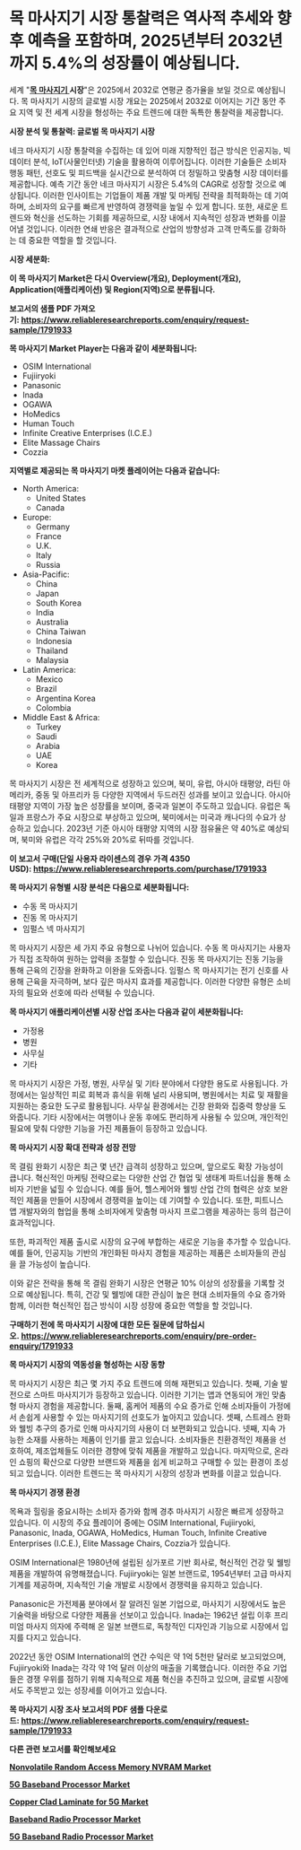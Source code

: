 <p><h1>목 마사지기 시장 통찰력은 역사적 추세와 향후 예측을 포함하며, 2025년부터 2032년까지 5.4%의 성장률이 예상됩니다.</h1></p><p>세계 "<strong><a href="https://www.reliableresearchreports.com/neck-massagers-r1791933?utm_campaign=105&utm_medium=8&utm_source=Github&utm_content=ia&utm_term=19032025&utm_id=neck-massagers">목 마사지기&nbsp;</a></strong><strong>시장</strong>"은 2025에서 2032로 연평균 증가율을 보일 것으로 예상됩니다. 목 마사지기 시장의 글로벌 시장 개요는 2025에서 2032로 이어지는 기간 동안 주요 지역 및 전 세계 시장을 형성하는 주요 트렌드에 대한 독특한 통찰력을 제공합니다.</p>
<p><strong>시장 분석 및 통찰력: 글로벌 목 마사지기 시장</strong></p>
<p><p>네크 마사지기 시장 통찰력을 수집하는 데 있어 미래 지향적인 접근 방식은 인공지능, 빅데이터 분석, IoT(사물인터넷) 기술을 활용하여 이루어집니다. 이러한 기술들은 소비자 행동 패턴, 선호도 및 피드백을 실시간으로 분석하여 더 정밀하고 맞춤형 시장 데이터를 제공합니다. 예측 기간 동안 네크 마사지기 시장은 5.4%의 CAGR로 성장할 것으로 예상됩니다. 이러한 인사이트는 기업들이 제품 개발 및 마케팅 전략을 최적화하는 데 기여하며, 소비자의 요구를 빠르게 반영하여 경쟁력을 높일 수 있게 합니다. 또한, 새로운 트렌드와 혁신을 선도하는 기회를 제공하므로, 시장 내에서 지속적인 성장과 변화를 이끌어낼 것입니다. 이러한 연쇄 반응은 결과적으로 산업의 방향성과 고객 만족도를 강화하는 데 중요한 역할을 할 것입니다.</p><a href="%7CAUTHORITHY_DOMAIN_URL%7C?utm_campaign=105&utm_medium=8&utm_source=Github&utm_content=ia&utm_term=19032025&utm_id=neck-massagers"></a></p>
<p><strong>시장 세분화:</strong></p>
<p><strong>이 목 마사지기 Market은 다시 Overview(개요), Deployment(개요), Application(애플리케이션) 및 Region(지역)으로 분류됩니다.</strong></p>
<p><strong>보고서의 샘플 PDF 가져오기:&nbsp;<a href="https://www.reliableresearchreports.com/enquiry/request-sample/1791933?utm_campaign=105&utm_medium=8&utm_source=Github&utm_content=ia&utm_term=19032025&utm_id=neck-massagers">https://www.reliableresearchreports.com/enquiry/request-sample/1791933</a></strong><strong></strong></p>
<p><strong>목 마사지기 Market Player는 다음과 같이 세분화됩니다:</strong></p>
<p><ul><li>OSIM International</li><li>Fujiiryoki</li><li>Panasonic</li><li>Inada</li><li>OGAWA</li><li>HoMedics</li><li>Human Touch</li><li>Infinite Creative Enterprises (I.C.E.)</li><li>Elite Massage Chairs</li><li>Cozzia</li></ul></p>
<p><strong>지역별로 제공되는 목 마사지기 마켓 플레이어는 다음과 같습니다:</strong></p>
<p><ul>
    <li>
        North America:
        <ul>
            <li>United States</li>
            <li>Canada</li>
        </ul>
    </li>
    <li>
        Europe:
        <ul>
            <li>Germany</li>
            <li>France</li>
            <li>U.K.</li>
            <li>Italy</li>
            <li>Russia</li>
        </ul>
    </li>
    <li>
        Asia-Pacific:
        <ul>
            <li>China</li>
            <li>Japan</li>
            <li>South Korea</li>
            <li>India</li>
            <li>Australia</li>
            <li>China Taiwan</li>
            <li>Indonesia</li>
            <li>Thailand</li>
            <li>Malaysia</li>
        </ul>
    </li>
    <li>
        Latin America:
        <ul>
            <li>Mexico</li>
            <li>Brazil</li>
            <li>Argentina Korea</li>
            <li>Colombia</li>
        </ul>
    </li>
    <li>
        Middle East & Africa:
        <ul>
            <li>Turkey</li>
            <li>Saudi</li>
            <li>Arabia</li>
            <li>UAE</li>
            <li>Korea</li>
        </ul>
    </li>
    </ul></p>
<p><p>목 마사지기 시장은 전 세계적으로 성장하고 있으며, 북미, 유럽, 아시아 태평양, 라틴 아메리카, 중동 및 아프리카 등 다양한 지역에서 두드러진 성과를 보이고 있습니다. 아시아 태평양 지역이 가장 높은 성장률을 보이며, 중국과 일본이 주도하고 있습니다. 유럽은 독일과 프랑스가 주요 시장으로 부상하고 있으며, 북미에서는 미국과 캐나다의 수요가 상승하고 있습니다. 2023년 기준 아시아 태평양 지역의 시장 점유율은 약 40%로 예상되며, 북미와 유럽은 각각 25%와 20%로 뒤따를 것입니다.</p></p>
<p><strong>이 보고서 구매(단일 사용자 라이센스의 경우 가격 4350 USD):&nbsp;<a href="https://www.reliableresearchreports.com/purchase/1791933?utm_campaign=105&utm_medium=8&utm_source=Github&utm_content=ia&utm_term=19032025&utm_id=neck-massagers">https://www.reliableresearchreports.com/purchase/1791933</a></strong></p>
<p><strong>목 마사지기 유형별 시장 분석은 다음으로 세분화됩니다:</strong></p>
<p><ul><li>수동 목 마사지기</li><li>진동 목 마사지기</li><li>임펄스 넥 마사지기</li></ul></p>
<p><p>목 마사지기 시장은 세 가지 주요 유형으로 나뉘어 있습니다. 수동 목 마사지기는 사용자가 직접 조작하여 원하는 압력을 조절할 수 있습니다. 진동 목 마사지기는 진동 기능을 통해 근육의 긴장을 완화하고 이완을 도와줍니다. 임펄스 목 마사지기는 전기 신호를 사용해 근육을 자극하며, 보다 깊은 마사지 효과를 제공합니다. 이러한 다양한 유형은 소비자의 필요와 선호에 따라 선택될 수 있습니다.</p></p>
<p><strong>목 마사지기 애플리케이션별 시장 산업 조사는 다음과 같이 세분화됩니다:</strong></p>
<p><ul><li>가정용</li><li>병원</li><li>사무실</li><li>기타</li></ul></p>
<p><p>목 마사지기 시장은 가정, 병원, 사무실 및 기타 분야에서 다양한 용도로 사용됩니다. 가정에서는 일상적인 피로 회복과 휴식을 위해 널리 사용되며, 병원에서는 치료 및 재활을 지원하는 중요한 도구로 활용됩니다. 사무실 환경에서는 긴장 완화와 집중력 향상을 도와줍니다. 기타 시장에서는 여행이나 운동 후에도 편리하게 사용될 수 있으며, 개인적인 필요에 맞춰 다양한 기능을 가진 제품들이 등장하고 있습니다.</p></p>
<p><strong>목 마사지기 시장 확대 전략과 성장 전망</strong></p>
<p><p>목 결림 완화기 시장은 최근 몇 년간 급격히 성장하고 있으며, 앞으로도 확장 가능성이 큽니다. 혁신적인 마케팅 전략으로는 다양한 산업 간 협업 및 생태계 파트너십을 통해 소비자 기반을 넓힐 수 있습니다. 예를 들어, 헬스케어와 웰빙 산업 간의 협력은 상호 보완적인 제품을 만들어 시장에서 경쟁력을 높이는 데 기여할 수 있습니다. 또한, 피트니스 앱 개발자와의 협업을 통해 소비자에게 맞춤형 마사지 프로그램을 제공하는 등의 접근이 효과적입니다.</p><p>또한, 파괴적인 제품 출시로 시장의 요구에 부합하는 새로운 기능을 추가할 수 있습니다. 예를 들어, 인공지능 기반의 개인화된 마사지 경험을 제공하는 제품은 소비자들의 관심을 끌 가능성이 높습니다. </p><p>이와 같은 전략을 통해 목 결림 완화기 시장은 연평균 10% 이상의 성장률을 기록할 것으로 예상됩니다. 특히, 건강 및 웰빙에 대한 관심이 높은 현대 소비자들의 수요 증가와 함께, 이러한 혁신적인 접근 방식이 시장 성장에 중요한 역할을 할 것입니다.</p></p>
<p><strong>구매하기 전에 목 마사지기 시장에 대한 모든 질문에 답하십시오.&nbsp;<a href="https://www.reliableresearchreports.com/enquiry/pre-order-enquiry/1791933?utm_campaign=105&utm_medium=8&utm_source=Github&utm_content=ia&utm_term=19032025&utm_id=neck-massagers">https://www.reliableresearchreports.com/enquiry/pre-order-enquiry/1791933</a></strong><strong></strong></p>
<p><strong>목 마사지기 시장의 역동성을 형성하는 시장 동향</strong></p>
<p><p>목 마사지기 시장은 최근 몇 가지 주요 트렌드에 의해 재편되고 있습니다. 첫째, 기술 발전으로 스마트 마사지기가 등장하고 있습니다. 이러한 기기는 앱과 연동되어 개인 맞춤형 마사지 경험을 제공합니다. 둘째, 홈케어 제품의 수요 증가로 인해 소비자들이 가정에서 손쉽게 사용할 수 있는 마사지기의 선호도가 높아지고 있습니다. 셋째, 스트레스 완화와 웰빙 추구의 증가로 인해 마사지기의 사용이 더 보편화되고 있습니다. 넷째, 지속 가능한 소재를 사용하는 제품이 인기를 끌고 있습니다. 소비자들은 친환경적인 제품을 선호하여, 제조업체들도 이러한 경향에 맞춰 제품을 개발하고 있습니다. 마지막으로, 온라인 쇼핑의 확산으로 다양한 브랜드와 제품을 쉽게 비교하고 구매할 수 있는 환경이 조성되고 있습니다. 이러한 트렌드는 목 마사지기 시장의 성장과 변화를 이끌고 있습니다.</p></p>
<p><strong>목 마사지기 경쟁 환경</strong></p>
<p><p>목욕과 힐링을 중요시하는 소비자 증가와 함께 경추 마사지기 시장은 빠르게 성장하고 있습니다. 이 시장의 주요 플레이어 중에는 OSIM International, Fujiiryoki, Panasonic, Inada, OGAWA, HoMedics, Human Touch, Infinite Creative Enterprises (I.C.E.), Elite Massage Chairs, Cozzia가 있습니다.</p><p>OSIM International은 1980년에 설립된 싱가포르 기반 회사로, 혁신적인 건강 및 웰빙 제품을 개발하여 유명해졌습니다. Fujiiryoki는 일본 브랜드로, 1954년부터 고급 마사지 기계를 제공하며, 지속적인 기술 개발로 시장에서 경쟁력을 유지하고 있습니다.</p><p>Panasonic은 가전제품 분야에서 잘 알려진 일본 기업으로, 마사지기 시장에서도 높은 기술력을 바탕으로 다양한 제품을 선보이고 있습니다. Inada는 1962년 설립 이후 프리미엄 마사지 의자에 주력해 온 일본 브랜드로, 독창적인 디자인과 기능으로 시장에서 입지를 다지고 있습니다.</p><p>2022년 동안 OSIM International의 연간 수익은 약 1억 5천만 달러로 보고되었으며, Fujiiryoki와 Inada는 각각 약 1억 달러 이상의 매출을 기록했습니다. 이러한 주요 기업들은 경쟁 우위를 점하기 위해 지속적으로 제품 혁신을 추진하고 있으며, 글로벌 시장에서도 주목받고 있는 성장세를 이어가고 있습니다.</p></p>
<p><strong>목 마사지기 시장 조사 보고서의 PDF 샘플 다운로드:&nbsp;<a href="https://www.reliableresearchreports.com/enquiry/request-sample/1791933?utm_campaign=105&utm_medium=8&utm_source=Github&utm_content=ia&utm_term=19032025&utm_id=neck-massagers">https://www.reliableresearchreports.com/enquiry/request-sample/1791933</a></strong></p>
<p><strong></strong></p>
<p><strong></strong></p>
<p><strong></strong></p>
<p><strong></strong></p>
<p><strong>다른 관련 보고서를 확인해보세요</strong></p>
<p><strong><p><a href="https://github.com/decockogbaro25/Market-Research-Report-List-1/blob/main/nonvolatile-random-access-memory-nvram-market.md?utm_campaign=105&utm_medium=8&utm_source=Github&utm_content=ia&utm_term=19032025&utm_id=neck-massagers">Nonvolatile Random Access Memory NVRAM Market</a></p><p><a href="https://github.com/moratronak3q/Market-Research-Report-List-1/blob/main/5g-baseband-processor-market.md?utm_campaign=105&utm_medium=8&utm_source=Github&utm_content=ia&utm_term=19032025&utm_id=neck-massagers">5G Baseband Processor Market</a></p><p><a href="https://github.com/drielvinki/Market-Research-Report-List-1/blob/main/copper-clad-laminate-for-5g-market.md?utm_campaign=105&utm_medium=8&utm_source=Github&utm_content=ia&utm_term=19032025&utm_id=neck-massagers">Copper Clad Laminate for 5G Market</a></p><p><a href="https://github.com/latzerelfigo48/Market-Research-Report-List-1/blob/main/baseband-radio-processor-market.md?utm_campaign=105&utm_medium=8&utm_source=Github&utm_content=ia&utm_term=19032025&utm_id=neck-massagers">Baseband Radio Processor Market</a></p><p><a href="https://github.com/ghaligopezf5/Market-Research-Report-List-1/blob/main/5g-baseband-radio-processor-market.md?utm_campaign=105&utm_medium=8&utm_source=Github&utm_content=ia&utm_term=19032025&utm_id=neck-massagers">5G Baseband Radio Processor Market</a></p></strong></p>
